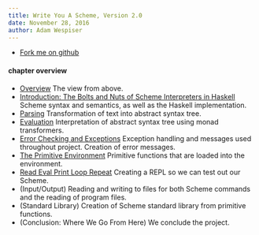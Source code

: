 ```yaml
---
title: Write You A Scheme, Version 2.0
date: November 28, 2016
author: Adam Wespiser
---
```



* [Fork me on github](https://github.com/write-you-a-scheme-v2/scheme)    

#### chapter overview
* [Overview](../wyas/00_overview.html) The view from above.     
* [Introduction: The Bolts and Nuts of Scheme Interpreters in Haskell](../wyas/01_introduction.html)  Scheme syntax and semantics, as well as the Haskell implementation.    
* [Parsing](../wyas/02_parsing.html) Transformation of text into abstract syntax tree.    
* [Evaluation](../wyas/03_evaluation.html) Interpretation of abstract syntax tree using monad transformers.       
* [Error Checking and Exceptions](../wyas/04_errors.html) Exception handling and messages used throughout project. Creation of error messages.    
* [The Primitive Environment](../wyas/05_primitives.html) Primitive functions that are loaded into the environment.    
* [Read Eval Print Loop Repeat](../wyas/06_repl.html) Creating a REPL so we can
  test out our Scheme.    
* (Input/Output) Reading and writing to files for both Scheme commands and the reading of program files.    
* (Standard Library) Creation of Scheme standard library from primitive functions.    
* (Conclusion: Where We Go From Here) We conclude the project.  
